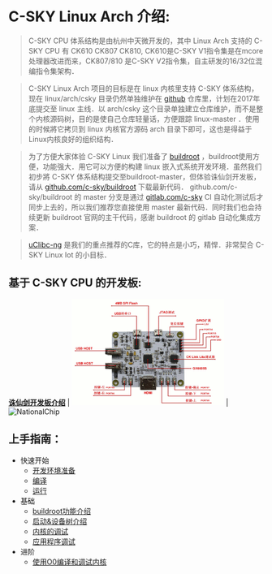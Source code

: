 C-SKY Linux Arch 介绍:
===

>C-SKY CPU 体系结构是由杭州中天微开发的，其中 Linux Arch 支持的 C-SKY CPU 有 CK610 CK807 CK810, CK610是C-SKY V1指令集是在mcore处理器改进而来，CK807/810 是C-SKY V2指令集，自主研发的16/32位混编指令集架构．

>C-SKY Linux Arch 项目的目标是在 linux 内核里支持 C-SKY 体系结构，现在 linux/arch/csky 目录仍然单独维护在 [github](https://github.com/c-sky/csky-linux) 仓库里，计划在2017年底提交至 linux 主线．以 arch/csky 这个目录单独建立仓库维护，而不是整个内核源码树，目的是使自己仓库轻量话，方便跟踪 linux-master ．使用的时候將它拷贝到 linux 内核官方源码 arch 目录下即可，这也是得益于Linux内核良好的组织结构．

>为了方便大家体验 C-SKY Linux 我们准备了 [buildroot](https://buildroot.org) ，buildroot使用方便，功能强大．用它可以方便的构建 linux 嵌入式系统开发环境．虽然我们初步將 C-SKY 体系结构提交至buildroot-master，但体验诛仙剑开发板，请从 [github.com/c-sky/buildroot](https://github.com/c-sky/buildroot) 下载最新代码．
github.com/c-sky/buildroot 的 master 分支是通过 [gitlab.com/c-sky](https://gitlab.com/c-sky) CI 自动化测试后才同步上去的，所以我们推荐您直接使用 master 最新代码．同时我们也会持续更新 buildroot 官网的主干代码，感谢 buildroot 的 gitlab 自动化集成方案．

>[uClibc-ng](https://uclibc-ng.org) 是我们的重点推荐的C库，它的特点是小巧，精悍．非常契合 C-SKY Linux Iot 的小目标．

基于 C-SKY CPU 的开发板:
---

**[诛仙剑开发板介绍](docs/gx6605s.md)** | <img src="images/gx6605s_0.gif" alt="gx6605s" /> | <img src="http://www.nationalchip.com/static/web/img/logo.png" alt="NationalChip" />

上手指南：
---

* 快速开始
  - [开发环境准备](docs/quick-start.md)
  - [编译](docs/quick-compile.md)
  - [运行](docs/quick-run.md)
* 基础
  - [buildroot功能介绍](docs/buildroot.md)
  - [启动&设备树介绍](docs/boot-dts.md)
  - [内核的调试](docs/kernel-debug.md)
  - [应用程序调试](docs/app-debug.md)
* 进阶
  - [使用O0编译和调试内核](docs/kernel-O0.md)

